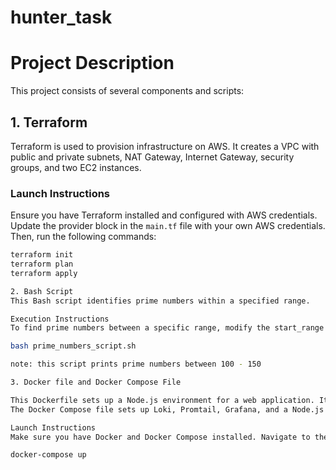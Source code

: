 # hunter_task

# Project Description

This project consists of several components and scripts:

## 1. Terraform

Terraform is used to provision infrastructure on AWS. It creates a VPC with public and private subnets, NAT Gateway, Internet Gateway, security groups, and two EC2 instances.

### Launch Instructions

Ensure you have Terraform installed and configured with AWS credentials. Update the provider block in the `main.tf` file with your own AWS credentials. Then, run the following commands:

```bash
terraform init
terraform plan
terraform apply

2. Bash Script
This Bash script identifies prime numbers within a specified range.

Execution Instructions
To find prime numbers between a specific range, modify the start_range and end_range variables in the script and execute it:

bash prime_numbers_script.sh

note: this script prints prime numbers between 100 - 150

3. Docker file and Docker Compose File

This Dockerfile sets up a Node.js environment for a web application. It installs dependencies, exposes port 80, and runs the application.
The Docker Compose file sets up Loki, Promtail, Grafana, and a Node.js application for log aggregation and visualization.

Launch Instructions
Make sure you have Docker and Docker Compose installed. Navigate to the directory containing the Docker Compose file and execute:

docker-compose up
